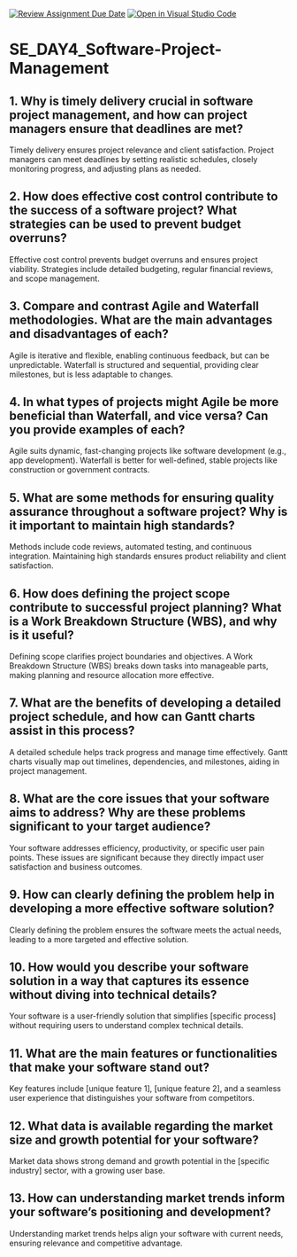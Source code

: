 [![Review Assignment Due Date](https://classroom.github.com/assets/deadline-readme-button-22041afd0340ce965d47ae6ef1cefeee28c7c493a6346c4f15d667ab976d596c.svg)](https://classroom.github.com/a/9pw6JKcu)
[![Open in Visual Studio Code](https://classroom.github.com/assets/open-in-vscode-2e0aaae1b6195c2367325f4f02e2d04e9abb55f0b24a779b69b11b9e10269abc.svg)](https://classroom.github.com/online_ide?assignment_repo_id=15716724&assignment_repo_type=AssignmentRepo)
# SE_DAY4_Software-Project-Management
## 1. Why is timely delivery crucial in software project management, and how can project managers ensure that deadlines are met?
Timely delivery ensures project relevance and client satisfaction. Project managers can meet deadlines by setting realistic schedules, closely monitoring progress, and adjusting plans as needed.
## 2. How does effective cost control contribute to the success of a software project? What strategies can be used to prevent budget overruns?
Effective cost control prevents budget overruns and ensures project viability. Strategies include detailed budgeting, regular financial reviews, and scope management.
## 3. Compare and contrast Agile and Waterfall methodologies. What are the main advantages and disadvantages of each?
Agile is iterative and flexible, enabling continuous feedback, but can be unpredictable. Waterfall is structured and sequential, providing clear milestones, but is less adaptable to changes.
## 4. In what types of projects might Agile be more beneficial than Waterfall, and vice versa? Can you provide examples of each?
Agile suits dynamic, fast-changing projects like software development (e.g., app development). Waterfall is better for well-defined, stable projects like construction or government contracts.
## 5. What are some methods for ensuring quality assurance throughout a software project? Why is it important to maintain high standards?
Methods include code reviews, automated testing, and continuous integration. Maintaining high standards ensures product reliability and client satisfaction.
## 6. How does defining the project scope contribute to successful project planning? What is a Work Breakdown Structure (WBS), and why is it useful?
Defining scope clarifies project boundaries and objectives. A Work Breakdown Structure (WBS) breaks down tasks into manageable parts, making planning and resource allocation more effective.
## 7. What are the benefits of developing a detailed project schedule, and how can Gantt charts assist in this process?
A detailed schedule helps track progress and manage time effectively. Gantt charts visually map out timelines, dependencies, and milestones, aiding in project management.
## 8. What are the core issues that your software aims to address? Why are these problems significant to your target audience?
Your software addresses efficiency, productivity, or specific user pain points. These issues are significant because they directly impact user satisfaction and business outcomes.
## 9. How can clearly defining the problem help in developing a more effective software solution?
Clearly defining the problem ensures the software meets the actual needs, leading to a more targeted and effective solution.
## 10. How would you describe your software solution in a way that captures its essence without diving into technical details?
Your software is a user-friendly solution that simplifies [specific process] without requiring users to understand complex technical details.
## 11. What are the main features or functionalities that make your software stand out?
Key features include [unique feature 1], [unique feature 2], and a seamless user experience that distinguishes your software from competitors.
## 12. What data is available regarding the market size and growth potential for your software?
Market data shows strong demand and growth potential in the [specific industry] sector, with a growing user base.
## 13. How can understanding market trends inform your software’s positioning and development?
Understanding market trends helps align your software with current needs, ensuring relevance and competitive advantage.

